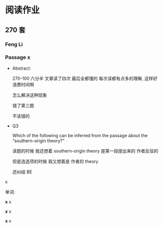 # 阅读作业

## 270 套

### Feng Li

### Passage x

- Abstract:

  270-100 六分半 文章读了四次 最后全都懂的  每次读都有点多的理解, 这样好浪费时间啊 

  怎么解决这种现象

  错了第三题 

  不该错的 

  

- Q3

  Which of the following can be inferred from the passage about the “southern-origin theory?”
  
  读题的时候 我还想着 southern-origin theory 是第一段提出来的 作者反驳的 
  
  但是选选项的时候 我又想着是 作者的 theory
  
  还纠结 BE
  

x

单词:

**x** x

**x** x

**x** x